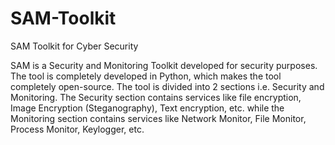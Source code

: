 # SAM-Toolkit
SAM Toolkit for Cyber Security

SAM is a Security and Monitoring Toolkit developed for security purposes. The tool is completely developed in Python, which makes the tool completely open-source. The tool is divided into 2 sections i.e. Security and Monitoring. The Security section contains services like file encryption, Image Encryption (Steganography), Text encryption, etc. while the Monitoring section contains services like Network Monitor, File Monitor, Process Monitor, Keylogger, etc.


